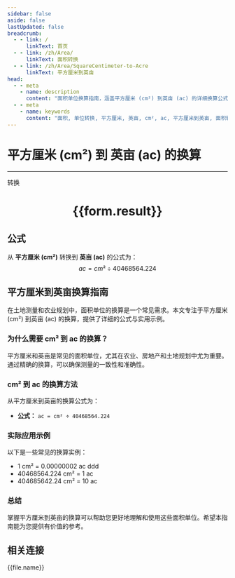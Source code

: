 ```yaml
---
sidebar: false
aside: false
lastUpdated: false
breadcrumb:
  - - link: /
      linkText: 首页
  - - link: /zh/Area/
      linkText: 面积转换
  - - link: /zh/Area/SquareCentimeter-to-Acre
      linkText: 平方厘米到英亩
head:
  - - meta
    - name: description
      content: "面积单位换算指南，涵盖平方厘米 (cm²) 到英亩 (ac) 的详细换算公式与说明。"
  - - meta
    - name: keywords
      content: "面积, 单位转换, 平方厘米, 英亩, cm², ac, 平方厘米到英亩, 面积转换指南"
---
```

# 平方厘米 (cm²) 到 英亩 (ac) 的换算
---
<script setup>
import { onMounted, reactive, inject, ref } from 'vue'
import { NButton, NForm, NFormItem, NInput, NInputNumber, NSelect, NCard, useMessage,NGrid ,NGi } from 'naive-ui'
import { defineClientComponent } from 'vitepress'
import { Area } from '../../files';

const convert = inject('convert')

const form = reactive({
  number: null,
  result: '',
})

const convertHandler = () => {
  if (form.number !== null && !isNaN(form.number)) {
    const convertedValue = parseFloat(form.number) / 40468564.224
    form.result = `${form.number}cm² = ${convertedValue.toFixed(8)}ac`
  } else {
    form.result = '请输入有效的数值。'
  }
}
</script>

<n-form size="large" :model="form">
  <n-form-item label="平方厘米 (cm²)">
    <n-input-number v-model:value="form.number" placeholder="输入平方厘米" style="width: 100%" />
  </n-form-item>
  <n-form-item>
    <n-button type="primary" @click="convertHandler" block>转换</n-button>
  </n-form-item>
</n-form>

<n-card  embedded :bordered="false" hoverable>
  <div  style="text-align:center">
    <h1>{{form.result}}</h1>
  </div>
</n-card>

## 公式

从 **平方厘米 (cm²)** 转换到 **英亩 (ac)** 的公式为：
$$ ac = cm² \div 40468564.224 $$

## 平方厘米到英亩换算指南

在土地测量和农业规划中，面积单位的换算是一个常见需求。本文专注于平方厘米 (cm²) 到英亩 (ac) 的换算，提供了详细的公式与实用示例。

### 为什么需要 cm² 到 ac 的换算？

平方厘米和英亩是常见的面积单位，尤其在农业、房地产和土地规划中尤为重要。通过精确的换算，可以确保测量的一致性和准确性。

### cm² 到 ac 的换算方法

从平方厘米到英亩的换算公式为：

- **公式：** `ac = cm² ÷ 40468564.224`

### 实际应用示例

以下是一些常见的换算实例：

- 1 cm² = 0.00000002 ac
ddd
- 40468564.224 cm² = 1 ac
- 404685642.24 cm² = 10 ac

### 总结

掌握平方厘米到英亩的换算可以帮助您更好地理解和使用这些面积单位。希望本指南能为您提供有价值的参考。

## 相关连接
<n-grid x-gap="12" :cols="4">
  <n-gi v-for="(file, index) in Area" :key="index">
    <n-button
      text
      tag="a"
      :href="file.path"
      type="primary"
    >
      {{file.name}}
    </n-button>
  </n-gi>
</n-grid>